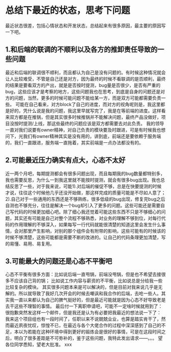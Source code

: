 # 总结下最近的状态，思考下问题

最近状态很差，包括心情状态和开发状态，总结起来有很多原因，最主要的原因写一下吧。

## 1.和后端的联调的不顺利以及各方的推卸责任导致的一些问题

最近和后端的联调很不顺利，而且都认为自己是没有问题的。有时候这种情况就会让人比较难受，不管是自己还是对方，因为最终的时候不看联调的是否顺利，最终的结果是要看双方的产出，就是是否按时提测，bug量是否很少，是否有严重的bug，这些应该才是考察的地方，这些问题我也在思考，到底是自身的问题还是对方的问题，当然，更多的时候可能问题不能给某一方，而是双方可能都需要负责一些。
可能在自己看来，对方block了自己的进度，而对方的视角呢则是，我这里都是好的，凭什么说是我的问题，我这里早就写完了，我是在等前端的进度。这样看来双方都是在推锅，但是其实很多时候推锅并不能解决问题，最终产品没做好，项目没按时提测/上线，那这些最终的问题应该是双方都需要去对此负责。
我的领导一直对我们说要有owner精神，对自己负责的模块要及时跟进，可是有时候我也想问下，光我们有owner精神其实是没有用的，讲到底，前端还是要依赖于服务端的，我们一直跟进，服务端一直拖着，其实前端是一点办法都没有的。

## 2.可能最近压力确实有点大，心态不太好

近一两个月吧，每期提测都会有很多问题出现，而且每期我的bug数量都特别多，我也需要反思，为什么一到我这里就不能按时提测，就会有很多bug出现。我也总结反思了一些，对于我来说，可能1).对后端的催促不够，总是在快要提测的时候才说，往往这个时候他几乎还没开始做，那这样完成的质量可能是不尽如人意了；2).自己对于一些通用的东西还是不够熟练，很多低级的bug出现，修复完bug之后自测也不够充分，往往是解决一个bug却引入了更多的问题。这些可能还是需要自己写代码的时候更加细心吧。除了细心我还觉着可能这些东西不只是不够细心的问题，其实还有可能是自己对整个流程不够熟悉，对业务的理解不够到位，对每行代码的作用理解的不够深入，如果每写一行代码就能很清楚的知道这里会发生什么事情，会对那里产生影响，对别的那个组件会有附带的影响，这些可能有的时候该的时候不够清楚，这些可能都是需要不断的改进的。让自己的代码条理更加清楚，写的易懂、易用、易复用。

## 3.可能最大的问题还是心态不平衡吧

心态不平衡有很多方面：比如说后端一直甩锅，前端没甩锅，但是也不希望去接很多不应该自己背的锅；
比如说工作内容与薪资的不平衡，比如说总是分给我一些比较复杂的模块。
其实很多问题本来是可以解决的，但是目前对我来说几乎是无解的。所以就导致了我好几次开会的时候去嘲讽和我合作的后端，去呛一些人。其实我一直以来都认为自己的脾气挺好的，但是最近可能就是因为心态不好导致老是去干这些不理智的事情。
最后付一下离职申请吧，可能不一定啥时候就用到了：
很抱歉突然发这样一个邮件，但是我还是认为有必要把我最近的想法说一下了：
我来这个项目组也有一段时间了，任职以来不说兢兢业业，也算是踏实肯干了，然而最近夙夜忧叹，惊惶不已，在最近与各个大佬合作的过程中深深感到了自己的不足，本以为若能在这种环境中得到更好的锻炼会是很好的事情，可是在这段时间之后，明白了很多差距是不可弥补的，鉴于这些问题，我特此发出请求——。。。
望各位同学悉知，望老大批准。
xxx

